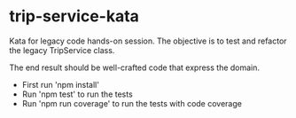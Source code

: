 # trip-service-kata

Kata for legacy code hands-on session. The objective is to test and refactor the legacy TripService class.

The end result should be well-crafted code that express the domain.

- First run 'npm install'
- Run 'npm test' to run the tests
- Run 'npm run coverage' to run the tests with code coverage
